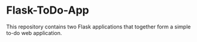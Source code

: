 # Flask-ToDo-App
This repository contains two Flask applications that together form a simple to-do web application.

